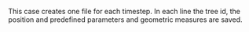 

This case creates one file for each timestep. In each line the tree id, the position and predefined parameters and geometric measures are saved.

